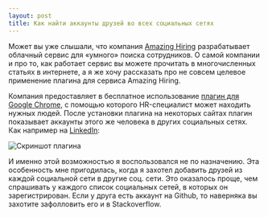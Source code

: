```yaml
---
layout: post
title: Как найти аккаунты друзей во всех социальных сетях
---
```




Может вы уже слышали, что компания [Amazing Hiring](http://amazinghiring.com)
разрабатывает облачный сервис для «умного» поиска сотрудников.
О самой компании и про то, как работает сервис вы можете прочитать в многочисленных
статьях в интернете, а я же хочу рассказать про не совсем целевое применение плагина
для сервиса Amazing Hiring.

Компания предоставляет в бесплатное использование [плагин для Google Chrome](https://chrome.google.com/webstore/detail/amazinghiring/didkfdopbffjkpolefhpcjkohcpalicd),
с помощью которого HR-специалист может находить нужных людей.
После установки плагина на некоторых сайтах плагин показывает аккаунты
этого же человека в других социальных сетях.
Как например на [LinkedIn](https://www.linkedin.com/profile/view?id=22296376):

<img align="center" src="{{ site.baseurl }}/images/amazing-hiring-plugin.png" alt="Скриншот плагина">

И именно этой возможностью я воспользовался не по назначению.
Эта особенность мне пригодилась, когда я захотел добавить друзей из каждой социальной сети
в другие соц. сети. Это оказалось проще, чем спрашивать у каждого список социальных сетей,
в которых он зарегистрирован. Если у друга есть аккаунт на Github, то наверняка вы захотите
зафолловить его и в Stackoverflow.
